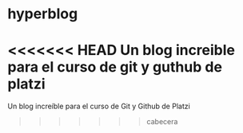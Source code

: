 # hyperblog
<<<<<<< HEAD
Un blog increible para el curso de git y guthub de platzi
=======
Un blog increíble para el curso de Git y Github de Platzi
>>>>>>> cabecera
